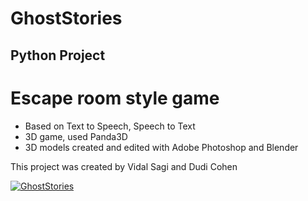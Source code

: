  # GhostStories
## Python Project

# Escape room style game
- Based on Text to Speech, Speech to Text
- 3D game, used Panda3D
- 3D models created and edited with Adobe Photoshop and Blender



This project was created by Vidal Sagi and Dudi Cohen


[![GhostStories](https://i.pinimg.com/originals/12/07/76/120776c75365ad9f61e25b503b803313.jpg)](https://www.youtube.com/watch?v=q3JLO-dTZcs "Watch GhostStories")

